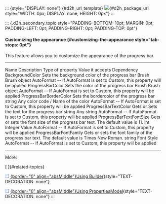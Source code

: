 ::: {style="DISPLAY: none"}
[](ms-xhelp:///?Id=d2h_url_template){#d2h_url_template} ![](!package_url!){#d2h_package_url style="WIDTH: 0px; DISPLAY: none; HEIGHT: 0px"}
:::

::: {.d2h_secondary_topic style="PADDING-BOTTOM: 10pt; MARGIN: 0pt; PADDING-LEFT: 0pt; PADDING-RIGHT: 0pt; PADDING-TOP: 0pt"}
#### Customizing the appearance {#customizing-the-appearance style="tab-stops: 0pt"}

This feature allows you to customize the appearance of the progress bar.

  ------------------------- ---------------------------------------------------------------------------------------------- ------------------ ------------------------------------ -----------------------------------------------------------------------------
  Name                      Description                                                                                    Type of property   Value it accepts                     Dependency
  BackgroundColor           Sets the background color of the progress bar                                                  Brush              Brush object                         AutoFormat -- If AutoFormat is set to Custom, this property will be applied
  ProgressBarColor          Sets the color of the progress bar                                                             Brush              Brush object                         AutoFormat -- If AutoFormat is set to Custom, this property will be applied
  ProgressBarBorderColor    Sets the bordercolor of the progress bar                                                       string             Any color code / Name of the color   AutoFormat -- If AutoFormat is set to Custom, this property will be applied
  ProgressBarTextColor      Gets or Sets the text for the progress bar                                                     string             Any string                           AutoFormat -- If AutoFormat is set to Custom, this property will be applied
  ProgressBarTextFontSize   Gets or sets the font size of the progress bar text. The default value is 11.                  int                Integer Value                        AutoFormat -- If AutoFormat is set to Custom, this property will be applied
  ProgressBarFontFamily     Gets or sets the font family of the progress bar text. The default value is Times New Roman.   string             Font Style                           AutoFormat -- If AutoFormat is set to Custom, this property will be applied
  ------------------------- ---------------------------------------------------------------------------------------------- ------------------ ------------------------------------ -----------------------------------------------------------------------------

More:

[ ]{#related-topics}

[![](button.gif){border="0" align="absMiddle"}Using Builder](ms-xhelp:///?Id=82a5107c-6efc-4796-ae96-e25249b64f02){style="TEXT-DECORATION: none"}

[![](button.gif){border="0" align="absMiddle"}Using PropertiesModel](ms-xhelp:///?Id=c8414ba2-c378-416c-9049-e1d20c5ab3d3){style="TEXT-DECORATION: none"}
:::

